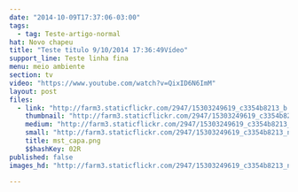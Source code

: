 ```yaml
---
date: "2014-10-09T17:37:06-03:00"
tags:
  - tag: Teste-artigo-normal
hat: Novo chapeu
title: "Teste titulo 9/10/2014 17:36:49Vídeo"
support_line: Teste linha fina
menu: meio ambiente
section: tv
video: "https://www.youtube.com/watch?v=QixID6N6ImM"
layout: post
files:
  - link: "http://farm3.staticflickr.com/2947/15303249619_c3354b8213_b.jpg"
    thumbnail: "http://farm3.staticflickr.com/2947/15303249619_c3354b8213_t.jpg"
    medium: "http://farm3.staticflickr.com/2947/15303249619_c3354b8213_z.jpg"
    small: "http://farm3.staticflickr.com/2947/15303249619_c3354b8213_n.jpg"
    title: mst_capa.png
    $$hashKey: 02R
published: false
images_hd: "http://farm3.staticflickr.com/2947/15303249619_c3354b8213_n.jpg"

---
```

